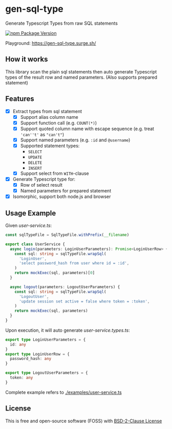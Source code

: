 # gen-sql-type

Generate Typescript Types from raw SQL statements

[![npm Package Version](https://img.shields.io/npm/v/gen-sql-type)](https://www.npmjs.com/package/gen-sql-type)

Playground: https://gen-sql-type.surge.sh/

## How it works

This library scan the plain sql statements then auto generate Typescript types of the result row and named parameters.
(Also supports prepared statement)

## Features

- [x] Extract types from sql statement
  - [x] Support alias column name
  - [x] Support function call (e.g. `COUNT(*)`)
  - [x] Support quoted column name with escape sequence (e.g. treat `'can''t'` as `"can't"`)
  - [x] Support named parameters (e.g. `:id` and `@username`)
  - [x] Supported statement types:
    - `SELECT`
    - `UPDATE`
    - `DELETE`
    - `INSERT`
  - [x] Support select from `WITH`-clause
- [x] Generate Typescript type for:
  - [x] Row of select result
  - [x] Named parameters for prepared statement
- [x] Isomorphic, support both node.js and browser

## Usage Example

Given _user-service.ts_:

```typescript
const sqlTypeFile = SqlTypeFile.withPrefix(__filename)

export class UserService {
  async login(parameters: LoginUserParameters): Promise<LoginUserRow> {
    const sql: string = sqlTypeFile.wrapSql(
      'LoginUser',
      'select password_hash from user where id = :id',
    )
    return mockExec(sql, parameters)[0]
  }

  async logout(parameters: LogoutUserParameters) {
    const sql: string = sqlTypeFile.wrapSql(
      'LogoutUser',
      'update session set active = false where token = :token',
    )
    return mockExec(sql, parameters)
  }
}
```

Upon execution, it will auto generate _user-service.types.ts_:

```typescript
export type LoginUserParameters = {
  id: any
}
export type LoginUserRow = {
  password_hash: any
}

export type LogoutUserParameters = {
  token: any
}
```

Complete example refers to [./examples/user-service.ts](./examples/user-service.ts)

## License

This is free and open-source software (FOSS) with
[BSD-2-Clause License](./LICENSE)
